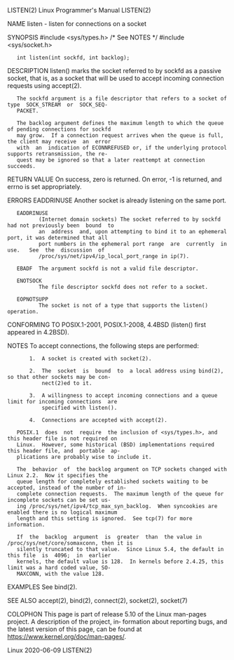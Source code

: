 LISTEN(2)                                Linux Programmer's Manual                                LISTEN(2)

NAME
       listen - listen for connections on a socket

SYNOPSIS
       #include <sys/types.h>          /* See NOTES */
       #include <sys/socket.h>

       int listen(int sockfd, int backlog);

DESCRIPTION
       listen()  marks the socket referred to by sockfd as a passive socket, that is, as a socket that will
       be used to accept incoming connection requests using accept(2).

       The sockfd argument is a file descriptor that refers to a socket of type  SOCK_STREAM  or  SOCK_SEQ‐
       PACKET.

       The backlog argument defines the maximum length to which the queue of pending connections for sockfd
       may grow.  If a connection request arrives when the queue is full, the client may receive  an  error
       with  an  indication of ECONNREFUSED or, if the underlying protocol supports retransmission, the re‐
       quest may be ignored so that a later reattempt at connection succeeds.

RETURN VALUE
       On success, zero is returned.  On error, -1 is returned, and errno is set appropriately.

ERRORS
       EADDRINUSE
              Another socket is already listening on the same port.

       EADDRINUSE
              (Internet domain sockets) The socket referred to by sockfd had not previously been  bound  to
              an  address  and, upon attempting to bind it to an ephemeral port, it was determined that all
              port numbers in the ephemeral port range  are  currently  in  use.   See  the  discussion  of
              /proc/sys/net/ipv4/ip_local_port_range in ip(7).

       EBADF  The argument sockfd is not a valid file descriptor.

       ENOTSOCK
              The file descriptor sockfd does not refer to a socket.

       EOPNOTSUPP
              The socket is not of a type that supports the listen() operation.

CONFORMING TO
       POSIX.1-2001, POSIX.1-2008, 4.4BSD (listen() first appeared in 4.2BSD).

NOTES
       To accept connections, the following steps are performed:

           1.  A socket is created with socket(2).

           2.  The  socket  is  bound  to  a local address using bind(2), so that other sockets may be con‐
               nect(2)ed to it.

           3.  A willingness to accept incoming connections and a queue limit for incoming connections  are
               specified with listen().

           4.  Connections are accepted with accept(2).

       POSIX.1  does  not  require  the inclusion of <sys/types.h>, and this header file is not required on
       Linux.  However, some historical (BSD) implementations required this header file, and  portable  ap‐
       plications are probably wise to include it.

       The  behavior  of  the backlog argument on TCP sockets changed with Linux 2.2.  Now it specifies the
       queue length for completely established sockets waiting to be accepted, instead of the number of in‐
       complete connection requests.  The maximum length of the queue for incomplete sockets can be set us‐
       ing /proc/sys/net/ipv4/tcp_max_syn_backlog.  When syncookies are enabled there is no logical maximum
       length and this setting is ignored.  See tcp(7) for more information.

       If  the  backlog  argument  is  greater  than  the value in /proc/sys/net/core/somaxconn, then it is
       silently truncated to that value.  Since Linux 5.4, the default in this file  is  4096;  in  earlier
       kernels, the default value is 128.  In kernels before 2.4.25, this limit was a hard coded value, SO‐
       MAXCONN, with the value 128.

EXAMPLES
       See bind(2).

SEE ALSO
       accept(2), bind(2), connect(2), socket(2), socket(7)

COLOPHON
       This page is part of release 5.10 of the Linux man-pages project.  A description of the project, in‐
       formation   about   reporting  bugs,  and  the  latest  version  of  this  page,  can  be  found  at
       https://www.kernel.org/doc/man-pages/.

Linux                                            2020-06-09                                       LISTEN(2)
